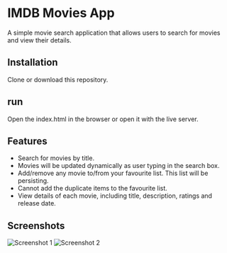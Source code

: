 # IMDB Movies App

A simple movie search application that allows users to search for movies and view their details.

## Installation

  Clone or download this repository.

## run

  Open the index.html in the browser or open it with the live server.

## Features

- Search for movies by title.
- Movies will be updated dynamically as user typing in the search box.
- Add/remove any movie to/from your favourite list. This list will be persisting.
- Cannot add the duplicate items to the favourite list.
- View details of each movie, including title, description, ratings and release date.

## Screenshots

![Screenshot 1](/screenshots/screenshot1.png)
![Screenshot 2](/screenshots/screenshot2.png)
